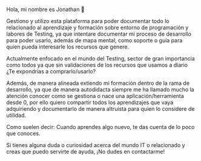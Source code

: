 Hola, mi nombre es Jonathan 👋

Gestiono y utilizo esta plataforma para poder documentar todo lo relacionado al aprendizaje y formación sobre entorno de programación y labores de Testing, ya que intentare documentar mi proceso de desarrollo para poder usarlo, además de mapa mental, como soporte o guía para quien pueda interesarle los recursos que genere. 

Actualmente enfocado en el mundo del Testing, sector de gran importancia como todos ya que sin validaciones de los recursos que usamos a diario ¿Te expondrías a comprarlo/usarlo?

Además, de manera alineada extiendo mi formación dentro de la rama de desarrollo, ya que de manera autodidacta siempre me ha llamado mucho la atención conocer como se gestiona o nace una aplicación/herramienta desde 0, por ello quiero compartir todos los aprendizajes que vaya adquiriendo y documentarlo de manera altruista para quien lo considere de utilidad.

Como suelen decir: Cuando aprendes algo nuevo, te das cuenta de lo poco que conoces.

Si tienes alguna duda o curiosidad acerca del mundo IT o relacionado y creas que puedo servirte de ayuda, ¡No dudes en contactarme!
